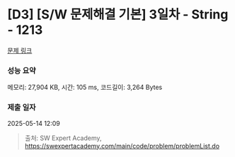 # [D3] [S/W 문제해결 기본] 3일차 - String - 1213 

[문제 링크](https://swexpertacademy.com/main/code/problem/problemDetail.do?contestProbId=AV14P0c6AAUCFAYi) 

### 성능 요약

메모리: 27,904 KB, 시간: 105 ms, 코드길이: 3,264 Bytes

### 제출 일자

2025-05-14 12:09



> 출처: SW Expert Academy, https://swexpertacademy.com/main/code/problem/problemList.do
